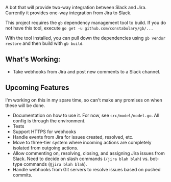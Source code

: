 A bot that will provide two-way integration between Slack and Jira. Currently it provides one-way integration from Jira to Slack. 

This project requires the `gb` dependency management tool to build.
If you do not have this tool, execute `go get -u github.com/constabulary/gb/...`

With the tool installed, you can pull down the dependencies using
`gb vendor restore` and then build with `gb build`.

## What's Working:

* Take webhooks from Jira and post new comments to a Slack channel.

## Upcoming Features

I'm working on this in my spare time, so can't make any promises on when these will be done.

* Documentation on how to use it. For now, see `src/model/model.go`. All config is through the environment.
* Tests
* Support HTTPS for webhooks
* Handle events from Jira for issues created, resolved, etc.
* Move to three-tier system where incoming actions are completely isolated from outgoing actions.
* Allow commenting on, resolving, closing, and assigning Jira issues from Slack. Need to decide on slash commands (`/jira blah blah`) vs. bot-type commands (`@jira blah blah`).
* Handle webhooks from Git servers to resolve issues based on pushed commits.
